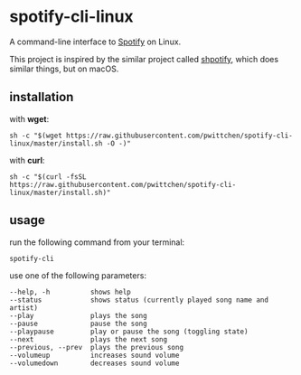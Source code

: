 # spotify-cli-linux
A command-line interface to [Spotify](https://www.spotify.com/) on Linux.

This project is inspired by the similar project called [shpotify](https://github.com/hnarayanan/shpotify), which does similar things, but on macOS.

installation
------------

with **wget**:
```
sh -c "$(wget https://raw.githubusercontent.com/pwittchen/spotify-cli-linux/master/install.sh -O -)"
```

with **curl**:
```
sh -c "$(curl -fsSL https://raw.githubusercontent.com/pwittchen/spotify-cli-linux/master/install.sh)"
```

usage
-----

run the following command from your terminal:

```
spotify-cli
```

use one of the following parameters:

```
--help, -h          shows help
--status            shows status (currently played song name and artist)
--play              plays the song
--pause             pause the song
--playpause         play or pause the song (toggling state)
--next              plays the next song
--previous, --prev  plays the previous song
--volumeup          increases sound volume
--volumedown        decreases sound volume
```
